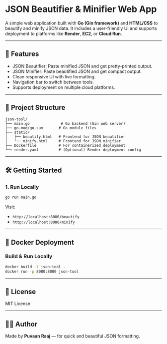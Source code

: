 # JSON Beautifier & Minifier Web App

A simple web application built with **Go (Gin framework)** and **HTML/CSS** to beautify and minify JSON data. It includes a user-friendly UI and supports deployment to platforms like **Render**, **EC2**, or **Cloud Run**.

---

## 🚀 Features

* JSON Beautifier: Paste minified JSON and get pretty-printed output.
* JSON Minifier: Paste beautified JSON and get compact output.
* Clean responsive UI with live formatting.
* Navigation bar to switch between tools.
* Supports deployment on multiple cloud platforms.

---

## 🧱 Project Structure

```
json-tool/
├── main.go              # Go backend (Gin web server)
├── go.mod/go.sum       # Go module files
├── static/
│   ├── beautify.html   # Frontend for JSON beautifier
│   └── minify.html     # Frontend for JSON minifier
├── Dockerfile          # For containerized deployment
└── render.yaml         # (Optional) Render deployment config
```

---

## 🛠️ Getting Started

### 1. Run Locally

```bash
go run main.go
```

Visit:

* `http://localhost:8080/beautify`
* `http://localhost:8080/minify`

---

## 🐳 Docker Deployment

### Build & Run Locally

```bash
docker build -t json-tool .
docker run -p 8080:8080 json-tool
```

---

## 📄 License

MIT License

---

## 🙋‍♂️ Author

Made by **Puvaan Raaj** — for quick and beautiful JSON formatting.

